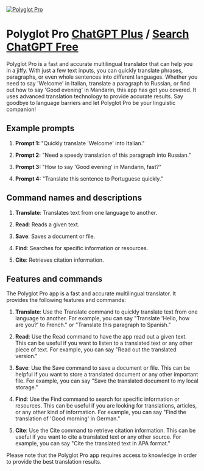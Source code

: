 
[![Polyglot Pro](https://files.oaiusercontent.com/file-BoYtHWJehBNYdPBqr1EBLwU3?se=2123-10-17T17%3A30%3A16Z&sp=r&sv=2021-08-06&sr=b&rscc=max-age%3D31536000%2C%20immutable&rscd=attachment%3B%20filename%3D9f71b624-29fa-4fc7-9957-300e85107f10.png&sig=ccpGET29BZ7F37RRLpAvnES%2BlrifD%2ByOm31NxH5F%2BL4%3D)](https://chat.openai.com/g/g-hddqROmxe-polyglot-pro)

# Polyglot Pro [ChatGPT Plus](https://chat.openai.com/g/g-hddqROmxe-polyglot-pro) / [Search ChatGPT Free](https://gptcall.net/index.html#/?search=Polyglot%20Pro)

Polyglot Pro is a fast and accurate multilingual translator that can help you in a jiffy. With just a few text inputs, you can quickly translate phrases, paragraphs, or even whole sentences into different languages. Whether you need to say 'Welcome' in Italian, translate a paragraph to Russian, or find out how to say 'Good evening' in Mandarin, this app has got you covered. It uses advanced translation technology to provide accurate results. Say goodbye to language barriers and let Polyglot Pro be your linguistic companion!

## Example prompts

1. **Prompt 1:** "Quickly translate 'Welcome' into Italian."

2. **Prompt 2:** "Need a speedy translation of this paragraph into Russian."

3. **Prompt 3:** "How to say 'Good evening' in Mandarin, fast?"

4. **Prompt 4:** "Translate this sentence to Portuguese quickly."

## Command names and descriptions

1. **Translate**: Translates text from one language to another.

2. **Read**: Reads a given text.

3. **Save**: Saves a document or file.

4. **Find**: Searches for specific information or resources.

5. **Cite**: Retrieves citation information.

## Features and commands

The Polyglot Pro app is a fast and accurate multilingual translator. It provides the following features and commands:

1. **Translate**: Use the Translate command to quickly translate text from one language to another. For example, you can say "Translate 'Hello, how are you?' to French." or "Translate this paragraph to Spanish."

2. **Read**: Use the Read command to have the app read out a given text. This can be useful if you want to listen to a translated text or any other piece of text. For example, you can say "Read out the translated version."

3. **Save**: Use the Save command to save a document or file. This can be helpful if you want to store a translated document or any other important file. For example, you can say "Save the translated document to my local storage."

4. **Find**: Use the Find command to search for specific information or resources. This can be useful if you are looking for translations, articles, or any other kind of information. For example, you can say "Find the translation of 'Good morning' in German."

5. **Cite**: Use the Cite command to retrieve citation information. This can be useful if you want to cite a translated text or any other source. For example, you can say "Cite the translated text in APA format."

Please note that the Polyglot Pro app requires access to knowledge in order to provide the best translation results.


